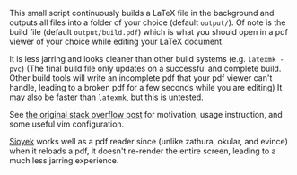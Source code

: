 This small script continuously builds a LaTeX file in the background and outputs all files into a folder of your choice (default `output/`). Of note is the build file (default `output/build.pdf`) which is what you should open in a pdf viewer of your choice while editing your LaTeX document.

It is less jarring and looks cleaner than other build systems (e.g. `latexmk -pvc`) (The final build file only updates on a successful and complete build. Other build tools will write an incomplete pdf that your pdf viewer can't handle, leading to a broken pdf for a few seconds while you are editing) It may also be faster than `latexmk`, but this is untested.

See [the original stack overflow post](http://stackoverflow.com/questions/1240037/recommended-build-system-for-latex/1394702#1394702) for motivation, usage instruction, and some useful vim configuration.

[Sioyek](https://sioyek.info/) works well as a pdf reader since (unlike zathura, okular, and evince) when it reloads a pdf, it doesn't re-render the entire screen, leading to a much less jarring experience.
